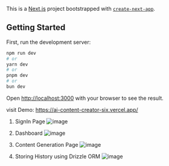 This is a [Next.js](https://nextjs.org/) project bootstrapped with [`create-next-app`](https://github.com/vercel/next.js/tree/canary/packages/create-next-app).

## Getting Started

First, run the development server:

```bash
npm run dev
# or
yarn dev
# or
pnpm dev
# or
bun dev
```

Open [http://localhost:3000](http://localhost:3000) with your browser to see the result.

visit Demo: https://ai-content-creator-six.vercel.app/



1. SignIn Page
![image](https://github.com/user-attachments/assets/d0ea8afd-f9dc-4fa7-be7e-8aeaa02e0ef4)

2. Dashboard
 ![image](https://github.com/user-attachments/assets/beeefae5-e4b3-4778-bcfc-8828702379a4)

3. Content Generation Page
![image](https://github.com/user-attachments/assets/1c68d6e5-6a95-4ff1-b919-b6253ecece4f)

4. Storing History using Drizzle ORM
![image](https://github.com/user-attachments/assets/d2019adf-dc40-4bae-aa41-40ddc92d0e5a)











